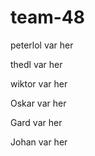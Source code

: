 # team-48
peterlol var her

thedl var her

wiktor var her

Oskar var her

Gard var her

Johan var her